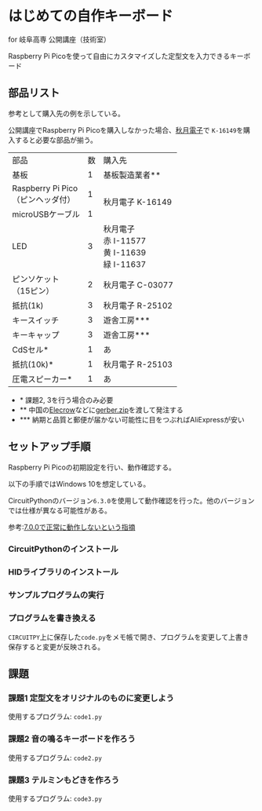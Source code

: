 # はじめての自作キーボード

for 岐阜高専 公開講座（技術室）

Raspberry Pi Picoを使って自由にカスタマイズした定型文を入力できるキーボード

## 部品リスト

参考として購入先の例を示している。

公開講座でRaspberry Pi Picoを購入しなかった場合、[秋月電子](https://akizukidenshi.com/catalog/)で
`K-16149`を購入すると必要な部品が揃う。

<table>
	<tr>
		<td>部品</td>
		<td>数</td>
		<td>購入先</td>
	</tr>
	<tr>
		<td>基板</td>
		<td>1</td>
		<td>基板製造業者**</td>
	</tr>
	<tr>
		<td>Raspberry Pi Pico<br>（ピンヘッダ付）</td>
		<td>1</td>
		<td rowspan="2">秋月電子 K-16149</td>
	</tr>
	<tr>
		<td>microUSBケーブル</td>
		<td>1</td>
	</tr>
	<tr>
		<td>LED</td>
		<td>3</td>
		<td>秋月電子<br>赤 I-11577<br>黄 I-11639<br>緑 I-11637</td>
	</tr>
	<tr>
		<td>ピンソケット<br>（15ピン）</td>
		<td>2</td>
		<td>秋月電子 C-03077</td>
	</tr>
	<tr>
		<td>抵抗(1k)</td>
		<td>3</td>
		<td>秋月電子 R-25102</td>
	</tr>
	<tr>
		<td>キースイッチ</td>
		<td>3</td>
		<td>遊舎工房***</td>
	</tr>
	<tr>
		<td>キーキャップ</td>
		<td>3</td>
		<td>遊舎工房***</td>
	</tr>
	<tr>
		<td>CdSセル*</td>
		<td>1</td>
		<td>あ</td>
	</tr>
	<tr>
		<td>抵抗(10k)*</td>
		<td>1</td>
		<td>秋月電子 R-25103</td>
	</tr>
	<tr>
		<td>圧電スピーカー*</td>
		<td>1</td>
		<td>あ</td>
	</tr>
</table>

- \* 課題2, 3を行う場合のみ必要
- ** 中国の[Elecrow](https://www.elecrow.com/)などに[gerber.zip](./gerber.zip)を渡して発注する
- *** 納期と品質と郵便が届かない可能性に目をつぶればAliExpressが安い

## セットアップ手順

Raspberry Pi Picoの初期設定を行い、動作確認する。

以下の手順ではWindows 10を想定している。

CircuitPythonのバージョン`6.3.0`を使用して動作確認を行った。他のバージョンでは仕様が異なる可能性がある。

参考:[7.0.0で正常に動作しないという指摘](https://www.hobbyhappyblog.jp/raspberrypipico-keyboard)

### CircuitPythonのインストール


### HIDライブラリのインストール


### サンプルプログラムの実行


### プログラムを書き換える

`CIRCUITPY`上に保存した`code.py`をメモ帳で開き、プログラムを変更して上書き保存すると変更が反映される。

## 課題


### 課題1 定型文をオリジナルのものに変更しよう

使用するプログラム: `code1.py`

### 課題2 音の鳴るキーボードを作ろう

使用するプログラム: `code2.py`


### 課題3 テルミンもどきを作ろう

使用するプログラム: `code3.py`

